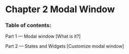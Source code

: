 # Chapter 2 Modal Window

### Table of contents:

Part 1 — Modal window \[What is it?]

Part 2 — States and Widgets \[Customize modal window]
